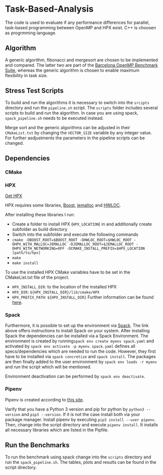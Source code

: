 # Task-Based-Analysis
The code is used to evaluate if any performance differences for parallel, task-based programming between OpenMP and HPX exist.
C++ is choosen as progrmming language.

## Algorithm
A generic algorithm, fibonacci and mergesort are chosen to be implemented and compared.
The latter two are part of the [Barcelona OpenMP Benchmark Suite](https://github.com/bsc-pm/bots), whereas the generic algorithm is chosen to enable maximum flexibility in task size.

## Stress Test Scripts
To build and run the algorithms it is necessary to switch into the `srcipts` directory and run the `pipeline.sh` script.
The `scripts` folder includes several scripts to build and run the algorithm.
In case you are using spack, `spack_pipeline.sh` needs to be executed instead.

Merge sort and the generic algorithms can be adjusted in their `CMakeList.txt` by changing the `VECTOR_SIZE` variable by any integer value.
For further asdjustments the parameters in the pipeline scripts can be changed.

## Dependencies
	
### CMake

### HPX
[Get HPX](https://stellar-group.github.io/hpx/docs/sphinx/latest/html/manual/getting_hpx.html)

HPX requires some libraries, [Boost](https://www.boost.org/), [jemalloc](https://github.com/STEllAR-GROUP/hpx/issues/2524#issuecomment-282954083) and [HWLOC](https://www.open-mpi.org/projects/hwloc/).

After installing these libraries I run:
- Create a folder to install HPX (`HPX_LOCATION`) in and additionally create subfolder as build directory
- Switch into the subfolder and execute the following commands
- `cmake -DBOOST_ROOT=$BOOST_ROOT -DHWLOC_ROOT=$HWLOC_ROOT -DHPX_WITH_MALLOC=JEMALLOC -DJEMALLOC_ROOT=$JEMALLOC_ROOT -DHPX_WITH_NETWORKING=OFF -DCMAKE_INSTALL_PREFIX=$HPX_LOCATION [path/to/hpx]`
- `make`
- `make install`

To use the installed HPX CMake variables have to be set in the CMakeList.txt file of the project.
- `HPX_INSTALL_DIR`: to the location of the installed HPX 
- `HPX_DIR`: `${HPX_INSTALL_DIR}/lib/cmake/HPX`
- `HPX_PREFIX_PATH`: `${HPX_INSTALL_DIR}`
Further information can be found [here](https://stellar-group.github.io/hpx/docs/sphinx/latest/html/manual/creating_hpx_projects.html#using-hpx-with-cmake-based-projects).

### Spack
Furthermore, it is possible to set up the environment via [Spack](https://spack.readthedocs.io/en/latest/).
The link above offers instructions to install Spack on your system.
After installing Spack the dependencies can be installed via a Spack Environment.
The environment is created by running`spack env create myenv spack.yaml` and activated by `spack env activate -p myenv`.
`spack.yaml` defines all specs/dependencies which are needed to run the code.
However, they first have to be installed via `spack concretize` and `spack install`.
The packages are then finally added to the user environment by `spack env loads -r myenv` and run the script which will be mentioned.

Environment deactivation can be performed by `spack env deactivate`.



### Pipenv
Pipenv is created according to [this site](https://docs.python-guide.org/dev/virtualenvs/).

Varify that you have a Python 3 version and pip for python by `python3 --version` and `pip3 --version`.
If it is not the case install both via your package manager.
Install pipenv by executing `pip3 install --user pipenv`.
Then, change into the script directory and execute `pipenv install`.
It installs all necessary libraries which are listed in the Pipfile.

## Run the Benchmarks
To run the benchmark using spack change into the `scripts` directory and run the `spack_pipeline.sh`.
The tables, plots and results can be found in the script directory.
